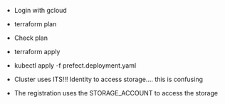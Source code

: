- Login with gcloud
- terraform plan
- Check plan
- terraform apply
- kubectl apply -f prefect.deployment.yaml

- Cluster uses ITS!!! Identity to access storage.... this is confusing
- The registration uses the STORAGE_ACCOUNT to access the storage